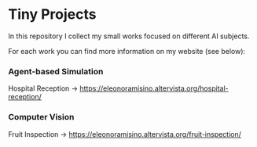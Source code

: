 # Tiny Projects

In this repository I collect my small works focused on different AI subjects.

For each work you can find more information on my website (see below):

### Agent-based Simulation
Hospital Reception -> https://eleonoramisino.altervista.org/hospital-reception/

### Computer Vision
Fruit Inspection -> https://eleonoramisino.altervista.org/fruit-inspection/
